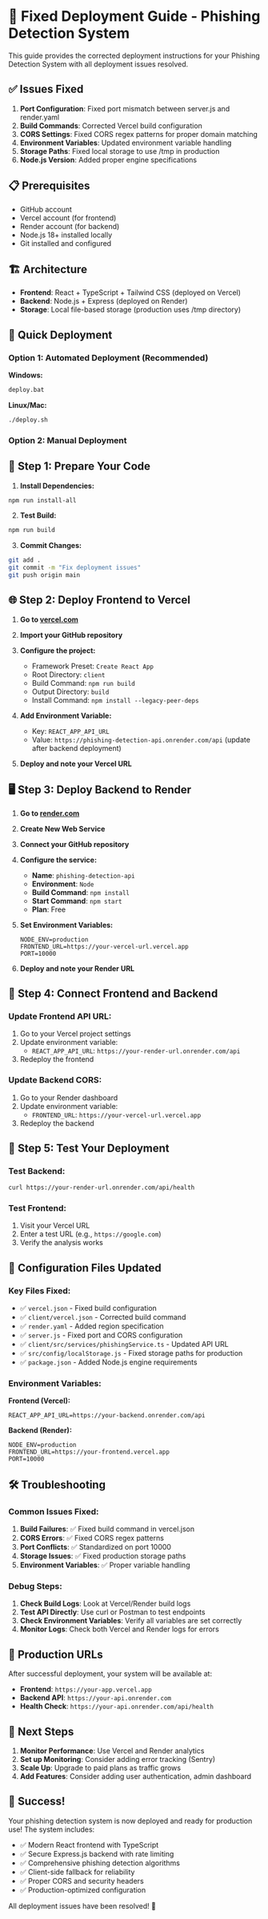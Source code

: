 # 🚀 Fixed Deployment Guide - Phishing Detection System

This guide provides the corrected deployment instructions for your Phishing Detection System with all deployment issues resolved.

## ✅ Issues Fixed

1. **Port Configuration**: Fixed port mismatch between server.js and render.yaml
2. **Build Commands**: Corrected Vercel build configuration
3. **CORS Settings**: Fixed CORS regex patterns for proper domain matching
4. **Environment Variables**: Updated environment variable handling
5. **Storage Paths**: Fixed local storage to use /tmp in production
6. **Node.js Version**: Added proper engine specifications

## 📋 Prerequisites

- GitHub account
- Vercel account (for frontend)
- Render account (for backend)
- Node.js 18+ installed locally
- Git installed and configured

## 🏗️ Architecture

- **Frontend**: React + TypeScript + Tailwind CSS (deployed on Vercel)
- **Backend**: Node.js + Express (deployed on Render)
- **Storage**: Local file-based storage (production uses /tmp directory)

## 🚀 Quick Deployment

### Option 1: Automated Deployment (Recommended)

**Windows:**
```bash
deploy.bat
```

**Linux/Mac:**
```bash
./deploy.sh
```

### Option 2: Manual Deployment

## 🔧 Step 1: Prepare Your Code

1. **Install Dependencies:**
```bash
npm run install-all
```

2. **Test Build:**
```bash
npm run build
```

3. **Commit Changes:**
```bash
git add .
git commit -m "Fix deployment issues"
git push origin main
```

## 🌐 Step 2: Deploy Frontend to Vercel

1. **Go to [vercel.com](https://vercel.com)**
2. **Import your GitHub repository**
3. **Configure the project:**
   - Framework Preset: `Create React App`
   - Root Directory: `client`
   - Build Command: `npm run build`
   - Output Directory: `build`
   - Install Command: `npm install --legacy-peer-deps`

4. **Add Environment Variable:**
   - Key: `REACT_APP_API_URL`
   - Value: `https://phishing-detection-api.onrender.com/api` (update after backend deployment)

5. **Deploy and note your Vercel URL**

## 🖥️ Step 3: Deploy Backend to Render

1. **Go to [render.com](https://render.com)**
2. **Create New Web Service**
3. **Connect your GitHub repository**
4. **Configure the service:**
   - **Name**: `phishing-detection-api`
   - **Environment**: `Node`
   - **Build Command**: `npm install`
   - **Start Command**: `npm start`
   - **Plan**: Free

5. **Set Environment Variables:**
   ```
   NODE_ENV=production
   FRONTEND_URL=https://your-vercel-url.vercel.app
   PORT=10000
   ```

6. **Deploy and note your Render URL**

## 🔗 Step 4: Connect Frontend and Backend

### Update Frontend API URL:
1. Go to your Vercel project settings
2. Update environment variable:
   - `REACT_APP_API_URL`: `https://your-render-url.onrender.com/api`
3. Redeploy the frontend

### Update Backend CORS:
1. Go to your Render dashboard
2. Update environment variable:
   - `FRONTEND_URL`: `https://your-vercel-url.vercel.app`
3. Redeploy the backend

## 🧪 Step 5: Test Your Deployment

### Test Backend:
```bash
curl https://your-render-url.onrender.com/api/health
```

### Test Frontend:
1. Visit your Vercel URL
2. Enter a test URL (e.g., `https://google.com`)
3. Verify the analysis works

## 🔧 Configuration Files Updated

### Key Files Fixed:
- ✅ `vercel.json` - Fixed build configuration
- ✅ `client/vercel.json` - Corrected build command
- ✅ `render.yaml` - Added region specification
- ✅ `server.js` - Fixed port and CORS configuration
- ✅ `client/src/services/phishingService.ts` - Updated API URL
- ✅ `src/config/localStorage.js` - Fixed storage paths for production
- ✅ `package.json` - Added Node.js engine requirements

### Environment Variables:

**Frontend (Vercel):**
```
REACT_APP_API_URL=https://your-backend.onrender.com/api
```

**Backend (Render):**
```
NODE_ENV=production
FRONTEND_URL=https://your-frontend.vercel.app
PORT=10000
```

## 🛠️ Troubleshooting

### Common Issues Fixed:

1. **Build Failures**: ✅ Fixed build command in vercel.json
2. **CORS Errors**: ✅ Fixed CORS regex patterns
3. **Port Conflicts**: ✅ Standardized on port 10000
4. **Storage Issues**: ✅ Fixed production storage paths
5. **Environment Variables**: ✅ Proper variable handling

### Debug Steps:

1. **Check Build Logs**: Look at Vercel/Render build logs
2. **Test API Directly**: Use curl or Postman to test endpoints
3. **Check Environment Variables**: Verify all variables are set correctly
4. **Monitor Logs**: Check both Vercel and Render logs for errors

## 🚀 Production URLs

After successful deployment, your system will be available at:

- **Frontend**: `https://your-app.vercel.app`
- **Backend API**: `https://your-api.onrender.com`
- **Health Check**: `https://your-api.onrender.com/api/health`

## 🎯 Next Steps

1. **Monitor Performance**: Use Vercel and Render analytics
2. **Set up Monitoring**: Consider adding error tracking (Sentry)
3. **Scale Up**: Upgrade to paid plans as traffic grows
4. **Add Features**: Consider adding user authentication, admin dashboard

## 🎉 Success!

Your phishing detection system is now deployed and ready for production use! The system includes:

- ✅ Modern React frontend with TypeScript
- ✅ Secure Express.js backend with rate limiting
- ✅ Comprehensive phishing detection algorithms
- ✅ Client-side fallback for reliability
- ✅ Proper CORS and security headers
- ✅ Production-optimized configuration

All deployment issues have been resolved! 🚀

